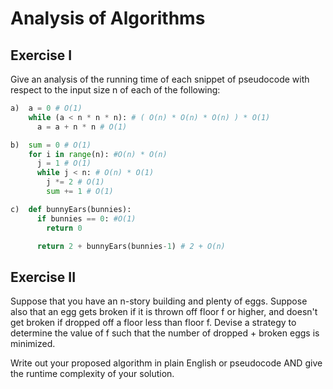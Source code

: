 # Analysis of Algorithms

## Exercise I

Give an analysis of the running time of each snippet of
pseudocode with respect to the input size n of each of the following:

```python
a)  a = 0 # O(1)
    while (a < n * n * n): # ( O(n) * O(n) * O(n) ) * O(1)
      a = a + n * n # O(1)
```


```python
b)  sum = 0 # O(1)
    for i in range(n): #O(n) * O(n)
      j = 1 # O(1)
      while j < n: # O(n) * O(1)
        j *= 2 # O(1)
        sum += 1 # O(1)
```

```python
c)  def bunnyEars(bunnies):
      if bunnies == 0: #O(1)
        return 0

      return 2 + bunnyEars(bunnies-1) # 2 + O(n)
```

## Exercise II

Suppose that you have an n-story building and plenty of eggs. Suppose also that an egg gets broken if it is thrown off floor f or higher, and doesn't get broken if dropped off a floor less than floor f. Devise a strategy to determine the value of f such that the number of dropped + broken eggs is minimized.

Write out your proposed algorithm in plain English or pseudocode AND give the runtime complexity of your solution.
